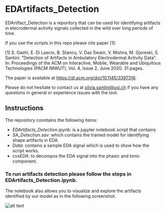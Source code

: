 # EDArtifacts_Detection

EDArtifact_Detection is a reporitory that can be used for identifying artifacts in elecrodermal activity signals collected in the wild over long periods of time. 

If you use the scripts in this repo please cite paper [1]:

[1] S. Gashi, E. Di Lascio, B. Stancu, V. Das Swain, V. Mishra, M. Gjoreski, S. Santini: "Detection of Artifacts in Ambulatory Electrodermal Activity Data". In: Proceedings of the ACM on Interactive, Mobile, Wearable and Ubiquitous Technologies (PACM IMWUT), Vol. 4, Issue 2, June 2020. 31 pages.

The paper is available at https://dl.acm.org/doi/10.1145/3397316.

Please do not hesitate to contact us at silvia.santini@usi.ch if you have any questions in general or experience issues with the tool.

## Instructions 

The repository conntains the following items:
- *EDArtifacts_Detection.ipynb*: is a jupyter notebook script that contains 
- *SA_Detection.sav*: which contains the trained model for identifying shape artifacts in EDA. 
- *Data*: contains a sample EDA signal which is used to show how the script works.
- *cvxEDA*: to decompos the EDA signal into the phasic and tonic component.

### To run artifacts detection please follow the steps in EDArtifacts_Detection.ipynb.

The notebook also allows you to visualize and explore the artifacts identified by our model as in the following screenshot.

![alt text](https://github.com/shkurtagashi/EDArtifacts_Detection/blob/master/Artifacts_visualization.png)





